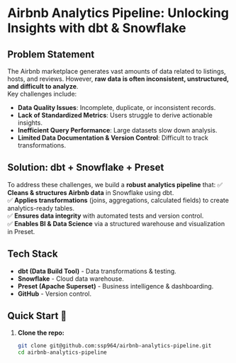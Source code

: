 # Airbnb Analytics Pipeline: Unlocking Insights with dbt & Snowflake

## Problem Statement

The Airbnb marketplace generates vast amounts of data related to listings, hosts, and reviews. However, **raw data is often inconsistent, unstructured, and difficult to analyze**.  
Key challenges include:
- **Data Quality Issues**: Incomplete, duplicate, or inconsistent records.
- **Lack of Standardized Metrics**: Users struggle to derive actionable insights.
- **Inefficient Query Performance**: Large datasets slow down analysis.
- **Limited Data Documentation & Version Control**: Difficult to track transformations.

## Solution: dbt + Snowflake + Preset

To address these challenges, we build a **robust analytics pipeline** that:
✅ **Cleans & structures Airbnb data** in Snowflake using dbt.  
✅ **Applies transformations** (joins, aggregations, calculated fields) to create analytics-ready tables.  
✅ **Ensures data integrity** with automated tests and version control.  
✅ **Enables BI & Data Science** via a structured warehouse and visualization in Preset.

## Tech Stack
- **dbt (Data Build Tool)** - Data transformations & testing.
- **Snowflake** - Cloud data warehouse.
- **Preset (Apache Superset)** - Business intelligence & dashboarding.
- **GitHub** - Version control.

## Quick Start 🚀
1. **Clone the repo:**
   ```bash
   git clone git@github.com:ssp964/airbnb-analytics-pipeline.git
   cd airbnb-analytics-pipeline
